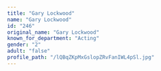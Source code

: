 ```yaml
---
title: "Gary Lockwood"
name: "Gary Lockwood"
id: "246"
original_name: "Gary Lockwood"
known_for_department: "Acting"
gender: "2"
adult: "false"
profile_path: "/lQBqZKpMxGslopZRvFanIWL4pSl.jpg"
---
```

